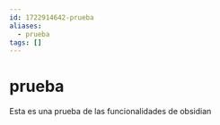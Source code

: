 ```yaml
---
id: 1722914642-prueba
aliases:
  - prueba
tags: []
---
```


# prueba

Esta es una prueba de las funcionalidades de obsidian
